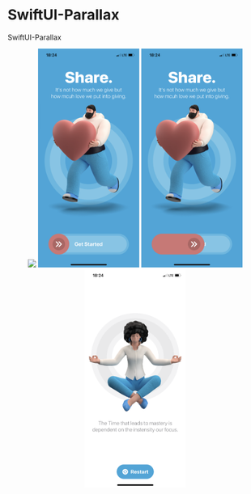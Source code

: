 # SwiftUI-Parallax
SwiftUI-Parallax



 <p align="center"> 
<a href = ""><img src="https://github.com/mahmut-salih-cicek/SwiftUI-Parallax/blob/main/SwiftUI-Parallax/RPReplay_Final1653491381.gif" width="200px"></a>
<a href = ""><img src="https://github.com/mahmut-salih-cicek/SwiftUI-Parallax/blob/main/SwiftUI-Parallax/IMG_0495.PNG?raw=true" width="200px"></a>
<a href = ""><img src="https://github.com/mahmut-salih-cicek/SwiftUI-Parallax/blob/main/SwiftUI-Parallax/IMG_0496.PNG?raw=true" width="200px"></a>
<a href = ""><img src="https://github.com/mahmut-salih-cicek/SwiftUI-Parallax/blob/main/SwiftUI-Parallax/IMG_0497.PNG?raw=true" width="200px"></a>

</p>
